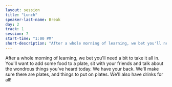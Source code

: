 ```yaml
---
layout: session
title: "Lunch"
speaker-last-name: Break
day: 2
track: 1
session: 7
start-time: "1:00 PM"
short-description: "After a whole morning of learning, we bet you'll need a bit to take it all in. You'll want to add some food to a plate, sit with your friends and talk about the wondrous things you've heard today."
---
```


After a whole morning of learning, we bet you'll need a bit to take it all in. You'll want to add some food to a plate, sit with your friends and talk about the wondrous things you've heard today.
We have your back. We'll make sure there are plates, and things to put on plates. We'll also have drinks for all!